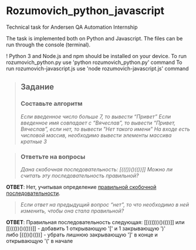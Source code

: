 # Rozumovich_python_javascript
Technical task for Andersen QA Automation Internship

The task is implemented both on Python and Javascript. The files can be run through the console (terminal).

! Python 3 and Node.js and npm should be installed on your device.
To run rozumovich_python.py use 'python rozumovich_python.py' command
To run rozumovich-javascript.js use 'node rozumovich-javascript.js' command

> ## Задание
> ### Составьте алгоритм
> *Если введенное число больше 7, то вывести “Привет”*
> *Если введенное имя совпадает с “Вячеслав”, то вывести “Привет, Вячеслав”, если нет, то вывести "Нет такого имени"*
> *На входе есть числовой массив, необходимо вывести элементы массива кратные 3*

> ### Ответьте на вопросы
> *Дана скобочная последовательность: [((())()(())]]*
> *Можно ли считать эту последовательность правильной?*

**ОТВЕТ**: Нет, учитывая определение [правильной скобочной последовательности](https://ru.wikipedia.org/wiki/%D0%9F%D1%80%D0%B0%D0%B2%D0%B8%D0%BB%D1%8C%D0%BD%D0%B0%D1%8F_%D1%81%D0%BA%D0%BE%D0%B1%D0%BE%D1%87%D0%BD%D0%B0%D1%8F_%D0%BF%D0%BE%D1%81%D0%BB%D0%B5%D0%B4%D0%BE%D0%B2%D0%B0%D1%82%D0%B5%D0%BB%D1%8C%D0%BD%D0%BE%D1%81%D1%82%D1%8C). 

> *Если ответ на предыдущий вопрос “нет”, то что необходимо в ней изменить, чтобы она стала правильной?*

**ОТВЕТ**: Правильная последовательность следующая: 
[[((()))()(())]] или [[((())()(()))]] - добавить 1 открывающую '[' и 1 закрывающую ')'   
либо [(())()(())]  - убрать лишнюю закрывающую ']' в конце и открывающую '(' в начале 
